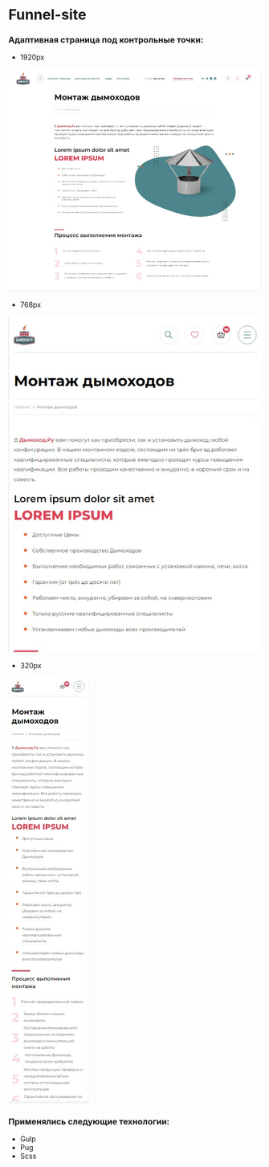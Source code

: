 # Funnel-site

### Адаптивная страница под контрольные точки:

-   1920px

![alt](./src/img/readme/1920.jpg)

-   768px

![alt](./src/img/readme/768.jpg)

-   320px

![alt](./src/img/readme/320.jpg)

### Применялись следующие технологии:

-   Gulp
-   Pug
-   Scss
